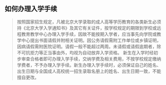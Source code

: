 ## 如何办理入学手续

> 按照国家招生规定，凡被北京大学录取的成人高等学历教育的各类新生必须持《北京大学入学通知书》及其它有关证件，按学校规定的期限到学校或远程教育教学中心办理入学手续，因故不能按期入学者，应当事先向学院或教学中心提出书面请假并附相关证明。因公务请假需附工作单位或乡镇证明，因病请假需附医院证明。请假一般不能超过两周。未请假或请假逾期者，除不可抗拒力等正当事由外，均视为自动放弃入学资格。 新生在入学时经初步审查合格者即可办理入学手续，交纳学费及相关费用，不按学校规定缴纳学费者，不予办理入学手续。新生办理入学手续时，必须保证自己的姓名、出生日期与全国成人高校统一招生录取名册上的姓名、出生日期一致，不能擅自更改。